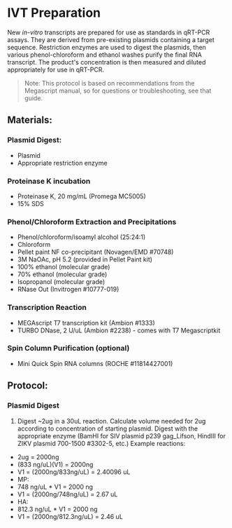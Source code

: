 # IVT Preparation
New *in-vitro* transcripts are prepared for use as standards in qRT-PCR assays. They are derived from pre-existing plasmids containing a target sequence. Restriction enzymes are used to digest the plasmids, then various phenol-chloroform and ethanol washes purify the final RNA transcript. The product's concentration is then measured and diluted appropriately for use in qRT-PCR.
> Note: This protocol is based on recommendations from the Megascript manual, so for questions or troubleshooting, see that guide.
## Materials:
  ### Plasmid Digest:
   - Plasmid
   - Appropriate restriction enzyme
  ### Proteinase K incubation
   - Proteinase K, 20 mg/mL (Promega MC5005)
   - 15% SDS
  ### Phenol/Chloroform Extraction and Precipitations
   - Phenol/chloroform/isoamyl alcohol (25:24:1)
   - Chloroform
   - Pellet paint NF co-precipitant (Novagen/EMD #70748)
   - 3M NaOAc, pH 5.2 (provided in Pellet Paint kit)
   - 100% ethanol (molecular grade)
   - 70% ethanol (molecular grade)
   - Isopropanol (molecular grade)
   - RNase Out (Invitrogen #10777-019)
  ### Transcription Reaction
   - MEGAscript T7 transcription kit (Ambion #1333)
   - TURBO DNase, 2 U/uL (Ambion #2238) - comes with T7 Megascriptkit
  ### Spin Column Purification (optional)
   - Mini Quick Spin RNA columns (ROCHE #11814427001)
## Protocol:
  ### Plasmid Digest
   1. Digest ~2ug in a 30uL reaction. Calculate volume needed for 2ug according to concentration of starting plasmid. Digest with the appropriate enzyme (BamHI for SIV plasmid p239 gag_Lifson, HindIII for ZIKV plasmid 700-1500 #3302-5, etc.) Example reactions:
- 2ug = 2000ng
- (833 ng/uL)(V1) = 2000ng
- V1 = (2000ng/833ng/uL) = 2.40096 uL
- MP:
- 748 ng/uL * V1 = 2000 ng
- V1 = (2000ng/748ng/uL) = 2.67 uL
- HA:
- 812.3 ng/uL * V1 = 2000 ng
- V1 = (2000ng/812.3ng/uL) = 2.46 uL
